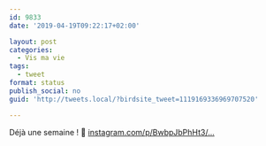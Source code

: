 ```yaml
---
id: 9833
date: '2019-04-19T09:22:17+02:00'

layout: post
categories:
  - Vis ma vie
tags:
  - tweet
format: status
publish_social: no
guid: 'http://tweets.local/?birdsite_tweet=1119169336969707520'

---
```


Déjà une semaine ! 🥰 [instagram.com/p/BwbpJbPhHt3/…](https://www.instagram.com/p/BwbpJbPhHt3/?utm_source=ig_twitter_share&igshid=1t05pdre7fi0o)